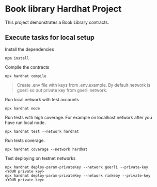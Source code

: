 # Book library Hardhat Project

This project demonstrates a Book Library contracts. 

## Execute tasks for local setup

Install the dependencies

```shell
npm install
```

Compile the contracts
```shell
npx hardhat compile
```

> Create .env file with keys from .env.example. By default network is goerli so put private key from goerli network.

Run local network with test accounts
```shell
npx hardhat node
```

Run tests with high coverage. For example on localhost network after you have run local node.
```shell
npx hardhat test --network hardhat
```

Run tests coverage. 
```shell
npx hardhat coverage --network hardhat
```

Test deploying on testnet networks
```shell
npx hardhat deploy-param-privateKey --network goerli --private-key <YOUR private key>
npx hardhat deploy-param-privateKey --network rinkeby --private-key <YOUR private key>
```